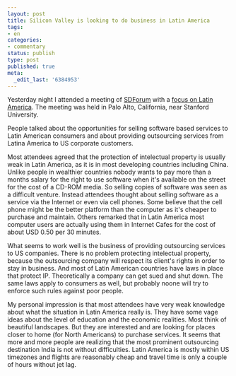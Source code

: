 ```yaml
---
layout: post
title: Silicon Valley is looking to do business in Latin America
tags:
- en
categories:
- commentary
status: publish
type: post
published: true
meta:
  _edit_last: '6384953'
---
```

<p>Yesterday night I attended a meeting of <a href="http://www.sdforum.org">SDForum</a> with a <a href="http://www.sdforum.org/index.cfm?fuseaction=Page.viewPage&amp;PageID=738">focus on Latin America</a>. The meeting was held in Palo Alto, California, near Stanford University.</p>

<p>People talked about the opportunities for selling software based services to Latin American consumers and about providing outsourcing services from Latina America to US corporate customers.</p>

<p>Most attendees agreed that the protection of intelectual property is usually weak in Latin America, as it is in most developing countries including China. Unlike people in wealthier countries nobody wants to pay more than a months salary for the right to use software when it's available on the street for the cost of a CD-ROM media. So selling copies of software was seen as a difficult venture. Instead attendees thought about selling software as a service via the Internet or even via cell phones. Some believe that the cell phone might be the better platform than the computer as it's cheaper to purchase and maintain. Others remarked that in Latin America most computer users are actually using them in Internet Cafes for the cost of about USD 0.50 per 30 minutes.</p>

<p>What seems to work well is the business of providing outsourcing services to US companies. There is no problem protecting intelectual property, because the outsourcing company will respect its client's rights in order to stay in business. And most of Latin American countries have laws in place that protect IP. Theoretically a company can get sued and shut down. The same laws apply to consumers as well, but probably noone will try to enforce such rules against poor people.</p>

<p>My personal impression is that most attendees have very weak knowledge about what the situation in Latin America really is. They have some vage ideas about the level of education and the economic realities. Most think of beautiful landscapes. But they are interested and are looking for places closer to home (for North Americans) to purchase services. It seems that more and more people are realizing that the most prominent outsourcing destination India is not without difficulties. Latin America is mostly within US timezones and flights are reasonably cheap and travel time is only a couple of hours without jet lag.</p>
